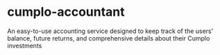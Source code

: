 # cumplo-accountant
An easy-to-use accounting service designed to keep track of the users' balance, future returns, and comprehensive details about their Cumplo investments
